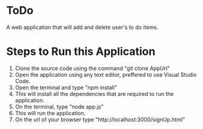 # ToDo
A web application that will add and delete user's to do items.

# Steps to Run this Application
1. Clone the source code using the command "git clone AppUrl"
2. Open the application using any text editor, preffered to use Visual Studio Code.
3. Open the terminal and type "npm install"
4. This will install all the dependencies that are required to run the application.
5. On the terminal, type "node app.js"
6. This will run the application.
7. On the url of your browser type "http://localhost:3000/signUp.html"

